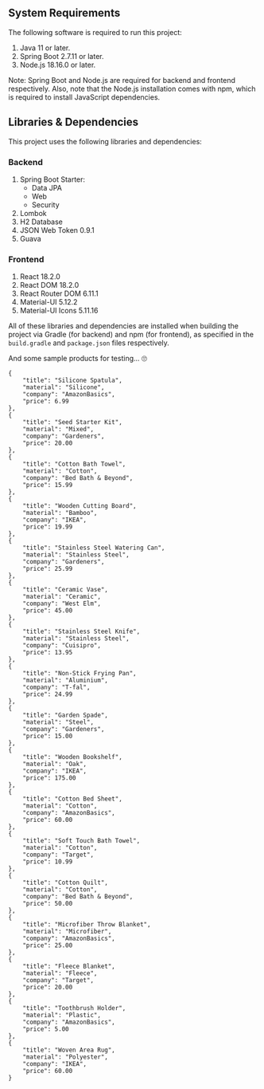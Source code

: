 ## System Requirements

The following software is required to run this project:

1. Java 11 or later.
2. Spring Boot 2.7.11 or later.
3. Node.js 18.16.0 or later.

Note: Spring Boot and Node.js are required for backend and frontend respectively. Also, note that the Node.js installation comes with npm, which is required to install JavaScript dependencies.

## Libraries & Dependencies

This project uses the following libraries and dependencies:

### Backend
1. Spring Boot Starter:
   - Data JPA
   - Web
   - Security
2. Lombok
3. H2 Database
4. JSON Web Token 0.9.1
5. Guava

### Frontend
1. React 18.2.0
2. React DOM 18.2.0
3. React Router DOM 6.11.1
4. Material-UI 5.12.2
5. Material-UI Icons 5.11.16

All of these libraries and dependencies are installed when building the project via Gradle (for backend) and npm (for frontend), as specified in the `build.gradle` and `package.json` files respectively.


















And some sample products for testing... 🙄
```agsl
{
    "title": "Silicone Spatula",
    "material": "Silicone",
    "company": "AmazonBasics",
    "price": 6.99
},
{
    "title": "Seed Starter Kit",
    "material": "Mixed",
    "company": "Gardeners",
    "price": 20.00
},
{
    "title": "Cotton Bath Towel",
    "material": "Cotton",
    "company": "Bed Bath & Beyond",
    "price": 15.99
},
{
    "title": "Wooden Cutting Board",
    "material": "Bamboo",
    "company": "IKEA",
    "price": 19.99
},
{
    "title": "Stainless Steel Watering Can",
    "material": "Stainless Steel",
    "company": "Gardeners",
    "price": 25.99
},
{
    "title": "Ceramic Vase",
    "material": "Ceramic",
    "company": "West Elm",
    "price": 45.00
},
{
    "title": "Stainless Steel Knife",
    "material": "Stainless Steel",
    "company": "Cuisipro",
    "price": 13.95
},
{
    "title": "Non-Stick Frying Pan",
    "material": "Aluminium",
    "company": "T-fal",
    "price": 24.99
},
{
    "title": "Garden Spade",
    "material": "Steel",
    "company": "Gardeners",
    "price": 15.00
},
{
    "title": "Wooden Bookshelf",
    "material": "Oak",
    "company": "IKEA",
    "price": 175.00
},
{
    "title": "Cotton Bed Sheet",
    "material": "Cotton",
    "company": "AmazonBasics",
    "price": 60.00
},
{
    "title": "Soft Touch Bath Towel",
    "material": "Cotton",
    "company": "Target",
    "price": 10.99
},
{
    "title": "Cotton Quilt",
    "material": "Cotton",
    "company": "Bed Bath & Beyond",
    "price": 50.00
},
{
    "title": "Microfiber Throw Blanket",
    "material": "Microfiber",
    "company": "AmazonBasics",
    "price": 25.00
},
{
    "title": "Fleece Blanket",
    "material": "Fleece",
    "company": "Target",
    "price": 20.00
},
{
    "title": "Toothbrush Holder",
    "material": "Plastic",
    "company": "AmazonBasics",
    "price": 5.00
},
{
    "title": "Woven Area Rug",
    "material": "Polyester",
    "company": "IKEA",
    "price": 60.00
}
```
